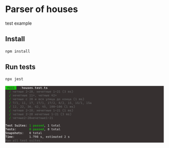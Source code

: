 # Parser of houses
test example

## Install

```sh
npm install
```

## Run tests
```sh
npx jest
```

![Tests](./images/tests.png)
